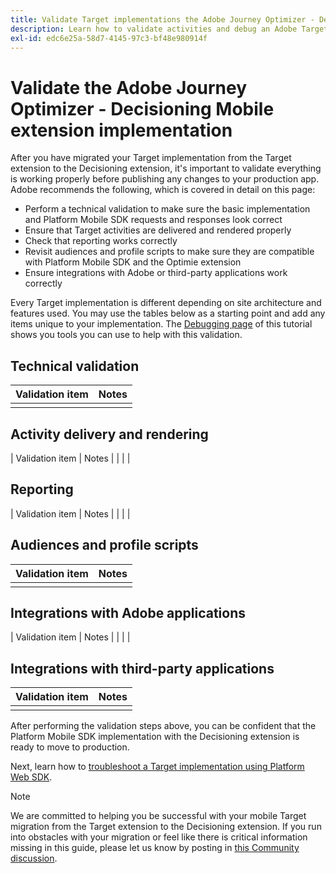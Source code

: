 ```yaml
---
title: Validate Target implementations the Adobe Journey Optimizer - Decisioning Mobile extension
description: Learn how to validate activities and debug an Adobe Target implementation using he Adobe Journey Optimizer - Decisioning Mobile extension.
exl-id: edc6e25a-58d7-4145-97c3-bf48e980914f
---
```

# Validate the Adobe Journey Optimizer - Decisioning Mobile extension implementation

After you have migrated your Target implementation from the Target extension to the Decisioning extension, it's important to validate everything is working properly before publishing any changes to your production app. Adobe recommends the following, which is covered in detail on this page:

* Perform a technical validation to make sure the basic implementation and Platform Mobile SDK requests and responses look correct
* Ensure that Target activities are delivered and rendered properly
* Check that reporting works correctly
* Revisit audiences and profile scripts to make sure they are compatible with Platform Mobile SDK and the Optimie extension
* Ensure integrations with Adobe or third-party applications work correctly 

Every Target implementation is different depending on site architecture and features used. You may use the tables below as a starting point and add any items unique to your implementation. The [Debugging page](debugging.md) of this tutorial shows you tools you can use to help with this validation.

## Technical validation

| Validation item | Notes |
|---|---|
| | |


## Activity delivery and rendering

| Validation item | Notes |
| | |

## Reporting

| Validation item | Notes |
| | |

## Audiences and profile scripts

| Validation item | Notes |
|---|---|
| | |

## Integrations with Adobe applications

| Validation item | Notes |
| | |

## Integrations with third-party applications

| Validation item | Notes |
|---|---|
| | |

After performing the validation steps above, you can be confident that the Platform Mobile SDK implementation with the Decisioning extension is ready to move to production.

Next, learn how to [troubleshoot a Target implementation using Platform Web SDK](debugging.md).

>[!NOTE]
>
>We are committed to helping you be successful with your mobile Target migration from the Target extension to the Decisioning extension. If you run into obstacles with your migration or feel like there is critical information missing in this guide, please let us know by posting in [this Community discussion](https://experienceleaguecommunities.adobe.com/t5/adobe-experience-platform-data/tutorial-discussion-migrate-target-from-at-js-to-web-sdk/m-p/575587#M463).
